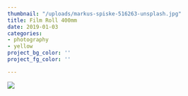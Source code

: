 ```yaml
---
thumbnail: "/uploads/markus-spiske-516263-unsplash.jpg"
title: Film Roll 400mm
date: 2019-01-03
categories:
- photography
- yellow
project_bg_color: ''
project_fg_color: ''

---
```

![](/uploads/markus-spiske-516263-unsplash.jpg)